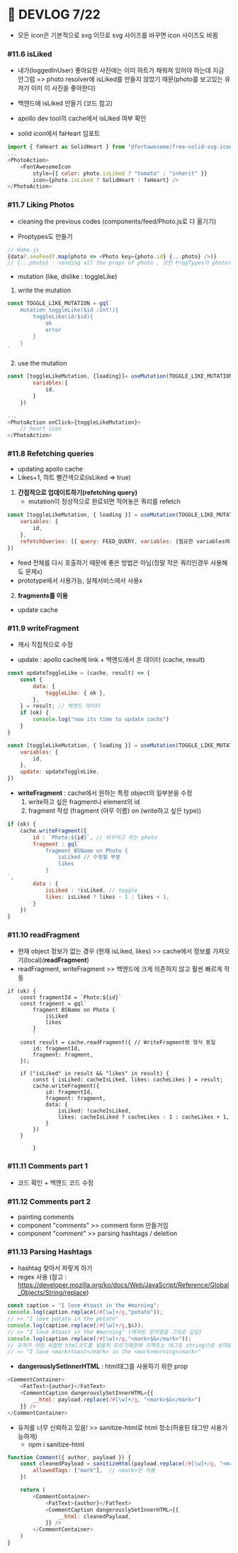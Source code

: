 # 🥑 DEVLOG 7/22



- 모든 icon은 기본적으로 svg 이므로 svg 사이즈를 바꾸면 icon 사이즈도 바뀜

### #11.6 isLiked

- 내가(loggedInUser) 좋아요한 사진에는 이미 하트가 채워져 있어야 하는데 지금 안그럼 => photo resolver에 isLiked를 만들지 않았기 때문(photo를 보고있는 유저가 이미 이 사진을 좋아한다)

- 백엔드에 isLiked 만들기 (코드 참고)

- apollo dev tool의 cache에서 isLiked 여부 확인

- solid icon에서 faHeart 임포트

```js
import { faHeart as SolidHeart } from "@fortawesome/free-solid-svg-icons";
...
<PhotoAction>
	<FontAwesomeIcon 
		style={{ color: photo.isLiked ? "tomato" : "inherit" }} 
    	icon={photo.isLiked ? SolidHeart : faHeart} />
</PhotoAction>
```



### #11.7 Liking Photos

- cleaning the previous codes (components/feed/Photo.js로 다 옮기기)

- Proptypes도 만들기

```js
// Home.js
{data?.seeFeed?.map(photo => <Photo key={photo.id} {...photo} />)}
// {...photo} : sending all the props of photo , 모든 PropTypes가 photo의 properties와 같다면 사용가능
```

- mutation (like, dislike : toggleLike)

1. write the mutation

```js
const TOGGLE_LIKE_MUTATION = gql`
    mutation toggleLike($id :Int!){
        toggleLike(id:$id){
            ok
            error
        }
    }
`
```

2. use the mutation

```js
const [toggleLikeMutation, {loading}]= useMutation(TOGGLE_LIKE_MUTATION, {
        variables:{
            id,
        }
    })

...
<PhotoAction onClick={toggleLikeMutation}>
    // heart icon
</PhotoAction>
```



### #11.8 Refetching queries

- updating apollo cache
- Likes+1, 하트 빨간색으로(isLiked => true)

1. **간접적으로 업데이트하기(refetching query)**
   - mutation이 정상적으로 완료되면 적어놓은 쿼리를 refetch 

```js
const [toggleLikeMutation, { loading }] = useMutation(TOGGLE_LIKE_MUTATION, {
    variables: {
        id,
    },
    refetchQueries: [{ query: FEED_QUERY, variables: {필요한 variables여기다 적기} }],
})
```

- feed 전체를 다시 호출하기 때문에 좋은 방법은 아님(정말 작은 쿼리인경우 사용해도 문제x)
- prototype에서 사용가능, 실제서비스에서 사용x

2. **fragments를 이용**

- update cache



### #11.9 writeFragment

- 캐시 직접적으로 수정

- update : apollo cache에 link + 백엔드에서 온 데이터 (cache, result)

```js
const updateToggleLike = (cache, result) => {
    const {
        data: {
            toggleLike: { ok },
        },
    } = result; // 백엔드 데이터
    if (ok) {
        console.log("now its time to update cache")
    }
}

const [toggleLikeMutation, { loading }] = useMutation(TOGGLE_LIKE_MUTATION, {
    variables: {
        id,
    },
    update: updateToggleLike,
})
```

- **writeFragment** : cache에서 원하는 특정 object의 일부분을 수정
  1. write하고 싶은 fragment나 element의 id
  2. fragment 작성 (fragment (아무 이름) on (write하고 싶은 type))

```js
if (ok) {
    cache.writeFragment({
        id : `Photo:${id}`, // 바꾸려고 하는 photo 
        fragment : gql`
			fragment BSName on Photo {
				isLiked // 수정할 부분
				likes
			}
`,
        data : {
            isLiked : !isLiked, // toggle
            likes: isLiked ? likes - 1 : likes + 1,
        }
    })
}
```



### #11.10 readFragment

- 현재 object 정보가 없는 경우 (현재 isLiked, likes) >> cache에서 정보를 가져오기(local)(**readFragment**)
- readFragment, writeFragment >> 백엔드에 크게 의존하지 않고 훨씬 빠르게 작동

```JS
if (ok) {
    const fragmentId = `Photo:${id}`
    const fragment = gql`
        fragment BSName on Photo {
            isLiked
            likes
        }
		`
    const result = cache.readFragment({ // WriteFragment랑 형식 동일
        id: fragmentId,
        fragment: fragment,
    });

    if ("isLiked" in result && "likes" in result) {
        const { isLiked: cacheIsLiked, likes: cacheLikes } = result;
        cache.writeFragment({
            id: fragmentId,
            fragment: fragment,
            data: {
                isLiked: !cacheIsLiked,
                likes: cacheIsLiked ? cacheLikes - 1 : cacheLikes + 1,
            }
        })
    }

        }
```



### #11.11 Comments part 1

- 코드 확인 + 백엔드 코드 수정



### #11.12 Comments part 2

- painting comments
- component "comments" >> comment form 만들거임
- component "comment" >> parsing hashtags / deletion 



### #11.13 Parsing Hashtags

- hashtag 찾아서 파랗게 하기
- regex 사용 (참고 : https://developer.mozilla.org/ko/docs/Web/JavaScript/Reference/Global_Objects/String/replace)

```js
const caption = "I love #toast in the #morning";
console.log(caption.replace(/#[\w]+/g,"potato"));
// >> "I love potato in the potato"
console.log(caption.replace(/#[\w]+/g,$&));
// >> "I love #toast in the #morning" (매치된 문자열을 그대로 삽입)
console.log(caption.replace(/#[\w]+/g,"<mark>$&</mark>"));
// 유저가 어떤 위험한 html코드를 넣을지 모르기때문에 리액트는 태그도 string으로 보여줌
// >> "I love <mark>toast</mark> in the <mark>morning</mark>"
```

- **dangerouslySetInnerHTML** : html태그를 사용하기 위한 prop

```js
<CommentContainer>
    <FatText>{author}</FatText>
	<CommentCaption dangerouslySetInnerHTML={{
		__html: payload.replace(/#[\w]+/g, "<mark>$&</mark>")
	}} />
</CommentContainer>
```

- 유저를 너무 신뢰하고 있음! >> sanitize-html로 html 청소(허용된 태그만 사용가능하게)
  - npm i sanitize-html

```js
function Comment({ author, payload }) {
    const cleanedPayload = sanitizeHtml(payload.replace(/#[\w]+/g, "<mark>$&</mark>"), {
        allowedTags: ["mark"],  // <mark>만 허용
    })

    return (
        <CommentContainer>
            <FatText>{author}</FatText>
            <CommentCaption dangerouslySetInnerHTML={{
                __html: cleanedPayload,
            }} />
        </CommentContainer>
    )
}
```

